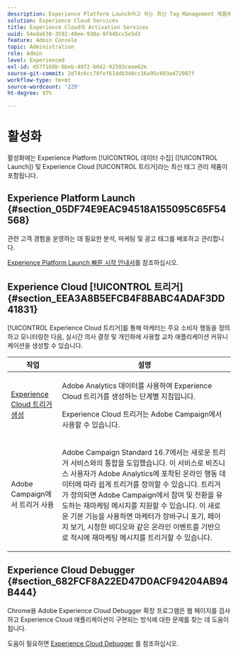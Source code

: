 ```yaml
---
description: Experience Platform Launch라고 하는 최신 Tag Management 제품에 대해 알아봅니다.
solution: Experience Cloud Services
title: Experience Cloud의 Activation Services
uuid: 54ada638-3592-49ee-930a-9f44bcc5e5d3
feature: Admin Console
topic: Administration
role: Admin
level: Experienced
exl-id: d57f168b-6beb-48f2-b0d2-92593ceee62e
source-git-commit: 2d74c6cc78fef614db340cc16a95c603a472907f
workflow-type: tm+mt
source-wordcount: '229'
ht-degree: 97%

---
```


# 활성화

활성화에는 Experience Platform [!UICONTROL 데이터 수집] ([!UICONTROL Launch]) 및 Experience Cloud [!UICONTROL 트리거]라는 최신 태그 관리 제품이 포함됩니다.

## Experience Platform Launch {#section_05DF74E9EAC94518A155095C65F54568}

관련 고객 경험을 운영하는 데 필요한 분석, 마케팅 및 광고 태그를 배포하고 관리합니다.

[Experience Platform Launch 빠른 시작 안내서](https://experienceleague.adobe.com/docs/experience-platform/tags/get-started/quick-start.html?lang=ko-KR)를 참조하십시오.

## Experience Cloud [!UICONTROL 트리거] {#section_EEA3A8B5EFCB4F8BABC4ADAF3DD41831}

[!UICONTROL Experience Cloud 트리거]를 통해 마케터는 주요 소비자 행동을 정의하고 모니터링한 다음, 실시간 의사 결정 및 개인화에 사용할 교차 애플리케이션 커뮤니케이션을 생성할 수 있습니다.

<table id="table_AF6842470172429EA97C9B02163BD0C3"> 
 <thead> 
  <tr> 
   <th colname="col1" class="entry"> 작업 </th>
   <th colname="col2" class="entry"> 설명 </th>
  </tr> 
 </thead>
 <tbody> 
  <tr> 
   <td colname="col1"> <p> <a href="triggers.md#concept_887B30241B3E4DB0A2553B2996E2D4FB" format="dita" scope="local"> Experience Cloud 트리거 생성 </a> </p> </td> 
   <td colname="col2"> <p> Adobe Analytics 데이터를 사용하여 Experience Cloud 트리거를 생성하는 단계별 지침입니다. </p> <p>Experience Cloud 트리거는 Adobe Campaign에서 사용할 수 있습니다. </p> </td>
  </tr>
  <tr> 
   <td colname="col1"> <p>Adobe Campaign에서 트리거 사용 </p> </td> 
   <td colname="col2"> <p> Adobe Campaign Standard 16.7에서는 새로운 트리거 서비스와의 통합을 도입했습니다. 이 서비스로 비즈니스 사용자가 Adobe Analytics에 포착된 온라인 행동 데이터에 따라 쉽게 트리거를 정의할 수 있습니다. 트리거가 정의되면 Adobe Campaign에서 참여 및 전환을 유도하는 재마케팅 메시지를 지원할 수 있습니다. 이 새로운 기본 기능을 사용하면 마케터가 장바구니 포기, 페이지 보기, 시청한 비디오와 같은 온라인 이벤트를 기반으로 적시에 재마케팅 메시지를 트리거할 수 있습니다. </p> </td>
  </tr>
 </tbody>
</table>


## Experience Cloud Debugger {#section_682FCF8A22ED47D0ACF94204AB94B444}

Chrome용 Adobe Experience Cloud Debugger 확장 프로그램은 웹 페이지를 검사하고 Experience Cloud 애플리케이션이 구현되는 방식에 대한 문제를 찾는 데 도움이 됩니다.

도움이 필요하면 [Experience Cloud Debugger](https://experienceleague.adobe.com/docs/debugger/using/experience-cloud-debugger.html?lang=ko-KR) 를 참조하십시오.
